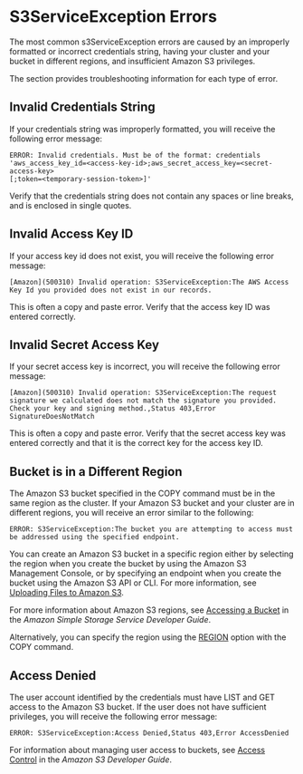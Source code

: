 # S3ServiceException Errors<a name="s3serviceexception-error"></a>

The most common s3ServiceException errors are caused by an improperly formatted or incorrect credentials string, having your cluster and your bucket in different regions, and insufficient Amazon S3 privileges\.

The section provides troubleshooting information for each type of error\.

## Invalid Credentials String<a name="invalid-credentials-string-error"></a>

If your credentials string was improperly formatted, you will receive the following error message: 

```
ERROR: Invalid credentials. Must be of the format: credentials 
'aws_access_key_id=<access-key-id>;aws_secret_access_key=<secret-access-key>
[;token=<temporary-session-token>]'
```

Verify that the credentials string does not contain any spaces or line breaks, and is enclosed in single quotes\. 

## Invalid Access Key ID<a name="invalid-access-key-id-error"></a>

If your access key id does not exist, you will receive the following error message: 

```
[Amazon](500310) Invalid operation: S3ServiceException:The AWS Access Key Id you provided does not exist in our records.
```

This is often a copy and paste error\. Verify that the access key ID was entered correctly\. 

## Invalid Secret Access Key<a name="invalid-secret-access-key-error"></a>

If your secret access key is incorrect, you will receive the following error message: 

```
[Amazon](500310) Invalid operation: S3ServiceException:The request signature we calculated does not match the signature you provided. 
Check your key and signing method.,Status 403,Error SignatureDoesNotMatch
```

This is often a copy and paste error\. Verify that the secret access key was entered correctly and that it is the correct key for the access key ID\.

## Bucket is in a Different Region<a name="bucket-in-different-region"></a>

The Amazon S3 bucket specified in the COPY command must be in the same region as the cluster\. If your Amazon S3 bucket and your cluster are in different regions, you will receive an error similar to the following: 

```
ERROR: S3ServiceException:The bucket you are attempting to access must be addressed using the specified endpoint.
```

You can create an Amazon S3 bucket in a specific region either by selecting the region when you create the bucket by using the Amazon S3 Management Console, or by specifying an endpoint when you create the bucket using the Amazon S3 API or CLI\. For more information, see [Uploading Files to Amazon S3](t_uploading-data-to-S3.md)\.

For more information about Amazon S3 regions, see [Accessing a Bucket](https://docs.aws.amazon.com/AmazonS3/latest/dev/UsingBucket.html#access-bucket-intro) in the *Amazon Simple Storage Service Developer Guide*\.

Alternatively, you can specify the region using the [REGION](copy-parameters-data-source-s3.md#copy-region) option with the COPY command\.

## Access Denied<a name="s3-access-denied-error"></a>

The user account identified by the credentials must have LIST and GET access to the Amazon S3 bucket\. If the user does not have sufficient privileges, you will receive the following error message:

```
ERROR: S3ServiceException:Access Denied,Status 403,Error AccessDenied
```

For information about managing user access to buckets, see [Access Control](https://docs.aws.amazon.com/AmazonS3/latest/dev/UsingAuthAccess.html) in the *Amazon S3 Developer Guide*\.